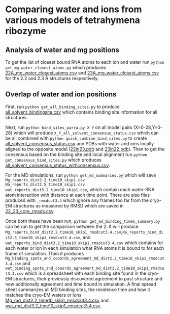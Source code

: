 # Comparing water and ions from various models of tetrahymena ribozyme

## Analysis of water and mg positions

To get the list of closest bound RNA atoms to each ion and water run `python get_mg_water_closest_atoms.py` which produces [22A_mg_water_closest_atoms.csv](22A_mg_water_closest_atoms.csv) and [23A_mg_water_closest_atoms.csv](23A_mg_water_closest_atoms.csv) for the 2.2 and 2.3 Å structures respectively.

## Overlap of water and ion positions

First, run `python get_all_binding_sites.py` to produce [all_solvent_bindingsite.csv](all_solvent_bindingsite.csv) which contains binding site information for all structures. 

Next, run `python bind_sites_parra.py X Y` on all model pairs (X=0-28,Y=0-28) which will produce `X_Y_all_solvent_consensus_status.csv` which can be all combined with `python quick_combine_bind_sites.py` to create [all_solvent_consensus_status.csv](all_solvent_consensus_status.csv) and PDBs with water and ions locally aligned to the opposite model ([22in23.pdb](../../models/22in23.pdb) and [23in22.pdb](../../models/23in22.pdb)). Then to get the consensus based on the binding site and local alignment run `python get_consensus_bind_sites.py` which produces [all_solvent_consensus_status_withconsensus.csv](all_solvent_consensus_status_withconsensus.csv).

For the MD simulations, run `python get_md_summaries.py` which will save `Mg_reports_dist2.2_time10_skip1.csv` `Na_reports_dist2.5_time10_skip1.csv` `wat_reports_dist3.2_time10_skip1.csv`, which contain each water-RNA atom interaction with distance at each time point. There are also files produced with  `_rmsdcut3.4` which ignore any frames too far from the cryo-EM structures as measured by RMSD which are saved in [22_23_core_rmsds.csv](22_23_core_rmsds.csv).

Once both these have been run, `python get_md_binding_times_summary.py` can be run to get the comparison between the 2. It will produce `Mg_reports_bind_dist2.2_time10_skip1_rmsdcut3.4.csv`,`Na_reports_bind_dist2.5_time10_skip1_rmsdcut3.4.csv`, and `wat_reports_bind_dist3.2_time10_skip1_rmsdcut3.4.csv` which contains for each water or ion in each simulation what RNA atoms it is bound to for each frame of simulation. Then it produces `Mg_binding_spots_and_cooords_agreement_md_dist2.2_time10_skip1_rmsdcut3.4.csv` and `wat_binding_spots_and_cooords_agreement_md_dist3.2_time10_skip1_rmsdcut3.4.csv` which is a spreadsheet with each binding site found in the cryo-EM structures, their previously discovered agreement to past structure and now additionally agreement and time bound in simulation. A final spread sheet summarizes all MD binding sites, the residence time and how it matches the cryo-EM waters or ions [Mg_md_dist2.2_time10_skip1_rmsdcut3.4.csv](Mg_md_dist2.2_time10_skip1_rmsdcut3.4.csv) and [wat_md_dist3.2_time10_skip1_rmsdcut3.4.csv](wat_md_dist3.2_time10_skip1_rmsdcut3.4.csv).
